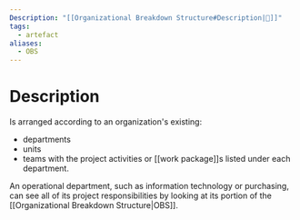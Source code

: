 ```yaml
---
Description: "[[Organizational Breakdown Structure#Description|📝]]"
tags:
  - artefact
aliases:
  - OBS
---
```

# Description
Is arranged according to an organization's existing:
- departments
- units
- teams
with the project activities or [[work package]]s listed under each department.

An operational department, such as information technology or purchasing, can see all of its project responsibilities by looking at its portion of the [[Organizational Breakdown Structure|OBS]].